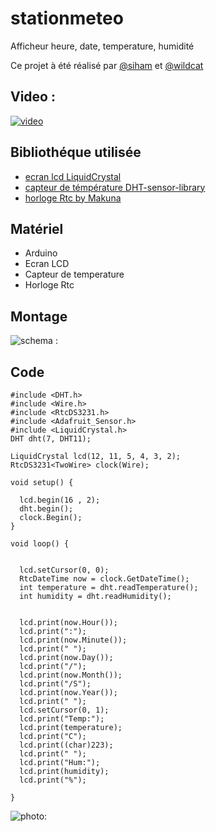 # stationmeteo

Afficheur heure, date, temperature, humidité 

Ce projet à été réalisé par [@siham](https://github.com/siham87) et [@wildcat](https://github.com/wildcat7534)

## Video :
[![video](https://img.youtube.com/vi/WuTwOEJFxqc/0.jpg)](https://www.youtube.com/watch?v=WuTwOEJFxqc)


## **Bibliothéque utilisée**
+ [ecran lcd LiquidCrystal](https://www.arduino.cc/en/Tutorial/LiquidCrystalDisplay)
+ [capteur de témpérature DHT-sensor-library](https://github.com/adafruit/DHT-sensor-library)
+ [horloge Rtc by Makuna](https://github.com/Makuna/Rtc)

## **Matériel**
+ Arduino
+ Ecran LCD
+ Capteur de temperature
+ Horloge Rtc

## **Montage**

![schema : ](.jpg)

## **Code**

```
#include <DHT.h>
#include <Wire.h>
#include <RtcDS3231.h>
#include <Adafruit_Sensor.h>
#include <LiquidCrystal.h>
DHT dht(7, DHT11);

LiquidCrystal lcd(12, 11, 5, 4, 3, 2);
RtcDS3231<TwoWire> clock(Wire);

void setup() {

  lcd.begin(16 , 2);
  dht.begin();
  clock.Begin();
}

void loop() {


  lcd.setCursor(0, 0);
  RtcDateTime now = clock.GetDateTime();
  int temperature = dht.readTemperature();
  int humidity = dht.readHumidity();


  lcd.print(now.Hour());
  lcd.print(":");
  lcd.print(now.Minute());
  lcd.print(" ");
  lcd.print(now.Day());
  lcd.print("/");
  lcd.print(now.Month());
  lcd.print("/S");
  lcd.print(now.Year());
  lcd.print(" ");
  lcd.setCursor(0, 1);
  lcd.print("Temp:");
  lcd.print(temperature);
  lcd.print("C");
  lcd.print((char)223);
  lcd.print(" ");
  lcd.print("Hum:");
  lcd.print(humidity);
  lcd.print("%");

}
```

![photo: ](.jpg)
